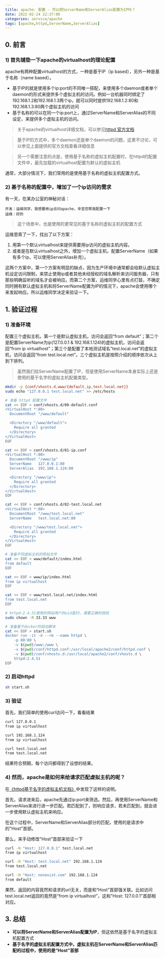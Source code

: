 ```yaml
---
title: apache: 配置 - 可以把ServerName和ServerAlias配置为IP吗？
date: 2022-02-24 22:37:00
categories: service/apache
tags: [apache,httpd,ServerName,ServerAlias]
---
```


## 0. 前言
### 1) 首先铺垫一下apache的virtualhost的理论配置

apache有两种配置virtualhost的方式，一种是基于IP（ip based），另外一种是基于名称（name based）。

- 基于IP的就是使用多个ip:port的不同唯一搭配，来使用多个daemon或者单个daemon的形式来提供多个虚拟主机的访问。例如一台机器同时绑定了192.168.1.2和192.168.1.3两个ip，就可以同时提供192.168.1.2:80和192.168.1.3:80两个虚拟主机的访问
- 基于名称的可以在同一个ip:port上，通过ServerName和ServerAlias的不同设定，来提供多个虚拟主机的访问。

> 关于apache的virtualhost详细文档，可以参见[httpd 官方文档](https://httpd.apache.org/docs/2.4/vhosts/examples.html)

> 基于IP的方式中，多个daemon还是单个daemon的问题，这里不讨论，可以参见上面提供的官方文档查看详细信息

> 另一个需要注意的点是，使用基于名称的虚拟主机配置时，在httpd的配置文件中，最先加载的virtualhost配置为默认的虚拟主机

通常，大部分情况下，我们常用的是使用基于名称的虚拟主机配置方式。

### 2) 基于名称的配置中，增加了一个ip访问的需求
有一天，在某办公室的神秘对话：

```
开发：运维同学，我想要用ip访问apache，辛苦您帮我配置一下
运维：好的
```
> 这个场景中，也是使用的更常见的基于名称的虚拟主机的配置方式

运维思索了一下，找出了以下方案：

1. 用第一个默认virtualhost来提供需要用ip访问的虚拟主机内容。
2. 或者是在默认virtualhost之外，增加一个虚拟主机，配置ServerName（如果有多个ip，可以使用ServerAlias补充）。

这两个方案中，第一个方案有明显的缺点，因为生产环境中通常都会给默认虚拟主机设定访问限制，来禁止使用ip或者其他未经授权的域名解析来访问服务器，只有那些明确监听的域名才会被响应。而第二个方案，运维同学心里有点打鼓，不确定同时拥有默认虚拟主机和将ServerName配置为IP的情况下，apache会使用哪个来发起响应。所以运维同学决定来验证一下。

## 1. 验证过程
### 1) 准备环境
配置三个虚拟主机，第一个是默认虚拟主机，访问会返回“from default”；第二个是配置ServerName为ip(127.0.0.1 & 192.168.1.124)的虚拟主机，访问会返回“from ip virtualhost”；第三个是配置了本地测试域名“test.local.net”的虚拟主机，访问会返回“from test.local.net”。三个虚拟主机是按照介绍的顺序依次从上到下排列。
> 虽然我们给ServerName配置了IP，但是使用ServerName本身实际上还是使用的基于名字的虚拟主机配置类型。

``` bash
mkdir -p {conf/vhosts.d,www/{default,ip,test.local.net}}
sudo echo "127.0.0.1 test.local.net" >> /etc/hosts

# 准备 httpd 配置文件
cat << EOF > conf/vhosts.d/00-default.conf
<VirtualHost *:80>
  DocumentRoot "/www/default"  

  <Directory "/www/default">
    Require all granted
  </Directory>
</VirtualHost>
EOF

cat << EOF > conf/vhosts.d/01-ip.conf
<VirtualHost *:80>
  DocumentRoot "/www/ip"
  ServerName   127.0.0.1:80
  ServerAlias  192.168.1.124:80

  <Directory "/www/ip">
    Require all granted
  </Directory>
</VirtualHost>
EOF

cat << EOF > conf/vhosts.d/02-test.local.net
<VirtualHost *:80>
  DocumentRoot "/www/test.local.net" 
  ServerName   test.local.net:80

  <Directory "/www/test.local.net">
    Require all granted
  </Directory>
</VirtualHost>
EOF

# 准备不同虚拟主机的网站文件
cat << EOF > www/default/index.html
from default
EOF

cat << EOF > www/ip/index.html
from ip virtualhost
EOF

cat << EOF > www/test.local.net/index.html
from test.local.net
EOF

# httpd:2.4.51使用的网站用户的uid是33，需要正确的授权
sudo chown -R 33.33 www

# 准备基于docker的启动脚本
cat << EOF > start.sh
docker run -it -d --rm --name httpd \
    -p 80:80 \
    -v $(pwd)/www:/www \
    -v $(pwd)/conf/httpd.conf:/usr/local/apache2/conf/httpd.conf \
    -v $(pwd)/conf/vhosts.d:/usr/local/apache2/conf/vhosts.d \
    httpd:2.4.51
EOF
```

### 2) 启动httpd

``` bash
sh start.sh
```

### 3) 验证
首先，我们简单的使用curl访问一下，看看结果

``` bash
curl 127.0.0.1
from ip virtualhost

curl 192.168.1.124
from ip virtualhost

curl test.local.net
from test.local.net
```

结果符合预期，每个访问都得到了设想的结果。

### 4) 然而，apache是如何来给请求匹配虚拟主机的呢？

在[《httpd基于名字的虚拟主机文档》](https://httpd.apache.org/docs/2.4/vhosts/name-based.html#page-header)中发现了这样的说明。

首先，请求进来后，apache先通过ip:port来筛选。然后，再使用ServerName和ServerAlias来进行进一步匹配。若匹配到了，则响应请求，若未匹配到，就会进一步使用默认虚拟主机来响应。

在这个过程中，ServerName和ServerAlias部分的匹配，使用的是请求中的"Host"首部。

那么，来手动修改“Host”首部来验证一下

``` bash
curl -H "Host: 127.0.0.1" test.local.net
from ip virtualhost

curl -H "Host: test.local.net" 192.168.1.124
from test.local.net

curl -H "Host: nonexist.com" 192.168.1.124
from default
```

果然，返回的内容竟然和请求的url无关，而是和“Host”首部强关联。比如访问test.local.net返回的竟然是“from ip virtualhost”，这和"Host: 127.0.0.1"首部相对应。

## 3. 总结

- **可以将ServerName和ServerAlias配置为IP**，但这依然是基于名字的虚拟主机配置方式
- **基于名字的虚拟主机配置方式中，虚拟主机在ServerName和ServerAlias匹配的过程中，使用的是“Host”首部**